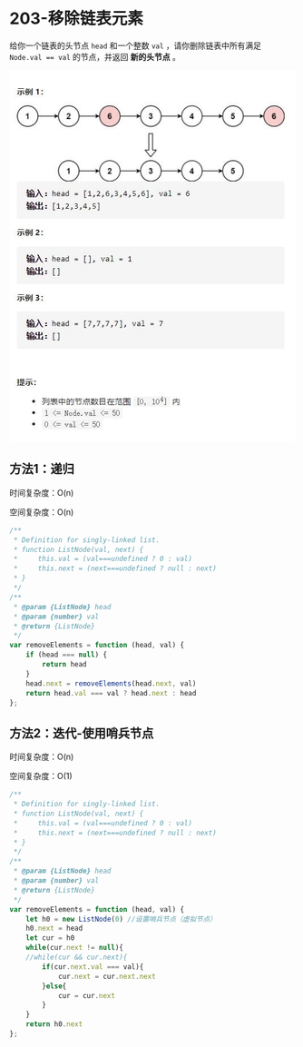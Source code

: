 # 203-移除链表元素

给你一个链表的头节点 `head` 和一个整数 `val` ，请你删除链表中所有满足 `Node.val == val` 的节点，并返回 **新的头节点** 。

<img src='img/203-移除链表元素.jpg' />



## 方法1：递归

时间复杂度：O(n)

空间复杂度：O(n)

```js
/**
 * Definition for singly-linked list.
 * function ListNode(val, next) {
 *     this.val = (val===undefined ? 0 : val)
 *     this.next = (next===undefined ? null : next)
 * }
 */
/**
 * @param {ListNode} head
 * @param {number} val
 * @return {ListNode}
 */
var removeElements = function (head, val) {
    if (head === null) {
        return head
    }
    head.next = removeElements(head.next, val)
    return head.val === val ? head.next : head
};
```



## 方法2：迭代-使用哨兵节点

时间复杂度：O(n)

空间复杂度：O(1)

```js
/**
 * Definition for singly-linked list.
 * function ListNode(val, next) {
 *     this.val = (val===undefined ? 0 : val)
 *     this.next = (next===undefined ? null : next)
 * }
 */
/**
 * @param {ListNode} head
 * @param {number} val
 * @return {ListNode}
 */
var removeElements = function (head, val) {
    let h0 = new ListNode(0) //设置哨兵节点（虚拟节点）
    h0.next = head
    let cur = h0
    while(cur.next != null){
    //while(cur && cur.next){
        if(cur.next.val === val){
            cur.next = cur.next.next
        }else{
            cur = cur.next
        }
    }
    return h0.next
};
```



